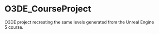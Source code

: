 # O3DE_CourseProject
O3DE project recreating the same levels generated from the Unreal Engine 5 course.
